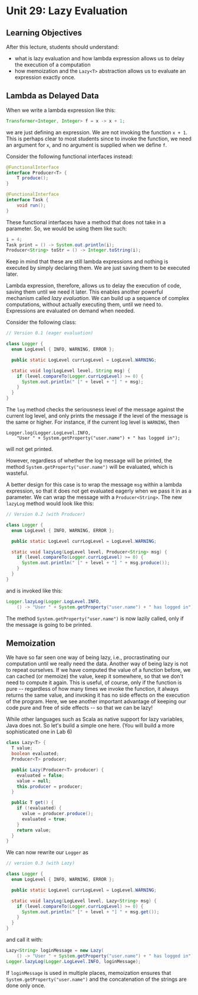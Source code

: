 # Unit 29: Lazy Evaluation

## Learning Objectives

After this lecture, students should understand:

- what is lazy evaluation and how lambda expression allows us to delay the execution of a computation
- how memoization and the `Lazy<T>` abstraction allows us to evaluate an expression exactly once.

## Lambda as Delayed Data

When we write a lambda expression like this:
```Java
Transformer<Integer, Integer> f = x -> x + 1;
```

we are just defining an expression.  We are not invoking the function `x + 1`.  This is perhaps clear to most students since to invoke the function, we need an argument for `x`, and no argument is supplied when we define `f`.

Consider the following functional interfaces instead:
```Java
@FunctionalInterface
interface Producer<T> {
	T produce();
}

@FunctionalInterface
interface Task {
	void run();
}
```

These functional interfaces have a method that does not take in a parameter.  So, we would be using them like such:

```Java
i = 4;
Task print = () -> System.out.println(i);
Producer<String> toStr = () -> Integer.toString(i);
```

Keep in mind that these are still lambda expressions and nothing is executed by simply declaring them.  We are just saving them to be executed later.

Lambda expression, therefore, allows us to delay the execution of code, saving them until we need it later.  This enables another powerful mechanism called _lazy evaluation_.  We can build up a sequence of complex computations, without actually executing them, until we need to.  Expressions are evaluated on demand when needed.

Consider the following class:

```Java
// Version 0.1 (eager evaluation)

class Logger {
  enum LogLevel { INFO, WARNING, ERROR };

  public static LogLevel currLogLevel = LogLevel.WARNING;

  static void log(LogLevel level, String msg) {
    if (level.compareTo(Logger.currLogLevel) >= 0) {
      System.out.println(" [" + level + "] " + msg);
    }
  }
}
```

The `log` method checks the seriousness level of the message against the current log level, and only prints the message if the level of the message is the same or higher.  For instance, if the current log level is `WARNING`, then

```
Logger.log(Logger.LogLevel.INFO, 
    "User " + System.getProperty("user.name") + " has logged in");
```

will not get printed.

However, regardless of whether the log message will be printed, the method `System.getProperty("user.name")` will be evaluated, which is wasteful.

A better design for this case is to wrap the message `msg` within a lambda expression, so that it does not get evaluated eagerly when we pass it in as a parameter.  We can wrap the message with a `Producer<String>`.  The new `lazyLog` method would look like this:

```Java
// Version 0.2 (with Producer)

class Logger {
  enum LogLevel { INFO, WARNING, ERROR };

  public static LogLevel currLogLevel = LogLevel.WARNING;

  static void lazyLog(LogLevel level, Producer<String> msg) {
    if (level.compareTo(Logger.currLogLevel) >= 0) {
	  System.out.println(" [" + level + "] " + msg.produce());
    }
  }
}
```

and is invoked like this:
```Java
Logger.lazyLog(Logger.LogLevel.INFO, 
    () -> "User " + System.getProperty("user.name") + " has logged in");
```

The method `System.getProperty("user.name")` is now lazily called, only if the message is going to be printed.

## Memoization

We have so far seen one way of being lazy, i.e., procrastinating our computation until we really need the data.  Another way of being lazy is not to repeat ourselves.  If we have computed the value of a function before, we can cached (or memoize) the value, keep it somewhere, so that we don't need to compute it again.  This is useful, of course, only if the function is pure -- regardless of how many times we invoke the function, it always returns the same value, and invoking it has no side effects on the execution of the program.  Here, we see another important advantage of keeping our code pure and free of side effects -- so that we can be lazy!

While other languages such as Scala as native support for lazy variables, Java does not.  So let's build a simple one here.  (You will build a more sophisticated one in Lab 6) 

```Java
class Lazy<T> {
  T value;
  boolean evaluated;
  Producer<T> producer;

  public Lazy(Producer<T> producer) {
    evaluated = false;
	value = null;
	this.producer = producer;
  }

  public T get() {
	if (!evaluated) {
	  value = producer.produce();
	  evaluated = true;
	}
	return value;
  }
}
```

We can now rewrite our `Logger` as

```Java
// version 0.3 (with Lazy)

class Logger {
  enum LogLevel { INFO, WARNING, ERROR };

  public static LogLevel currLogLevel = LogLevel.WARNING;

  static void lazyLog(LogLevel level, Lazy<String> msg) {
    if (level.compareTo(Logger.currLogLevel) >= 0) {
	  System.out.println(" [" + level + "] " + msg.get());
    }
  }
}
```

and call it with:
```Java
Lazy<String> loginMessage = new Lazy(
    () -> "User " + System.getProperty("user.name") + " has logged in");
Logger.lazyLog(Logger.LogLevel.INFO, loginMessage);
```

If `loginMessage` is used in multiple places, memoization ensures that `System.getProperty("user.name")` and the concatenation of the strings are done only once.
